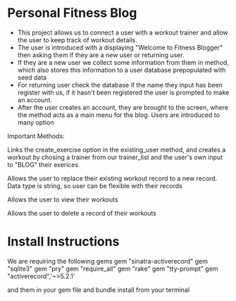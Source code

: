 # Personal Fitness Blog
-   This project allows us to connect a user with a workout trainer and allow the user to keep track of workout details.
-   The user is introduced with a <!-- welcome_message --> displaying "Welcome to Fitness Blogger" then <!-- prompt_user --> asking them if they are a new user or returning user.
-   If they are a new user we collect some information from them in <!-- get_user_info --> method, which also stores this information to a user database prepopulated with seed data
-   For returning user check the database if the name they input has been register with us, if it hasn't been registered the user is prompted to make an account. 
-   After the user creates an account, they are brought to the <!-- existing_users --> screen, where the method acts as a main menu for the blog. Users are introduced to many option 

Important Methods: 
<!-- create_workout -->
Links the create_exercise option in the existing_user method, and creates a workout by chosing a trainer from our trainer_list and the user's own input to "BLOG" their exerices  
<!-- update_workout -->
Allows the user to replace their existing workout record to a new record. Data type is string, so user can be flexible with their records
<!-- get_workout -->
Allows the user to view their workouts
<!-- delete_workouts -->
Allows the user to delete a record of their workouts

# Install Instructions

We are requiring the following gems
gem "sinatra-activerecord"
gem "sqlite3"
gem "pry"
gem "require_all"
gem "rake"
gem "tty-prompt"
gem "activerecord",'~>5.2.1'

and them in your gem file and bundle install from your terminal

<!-- Run to lauch the terminal application ruby bin/run.rb -->